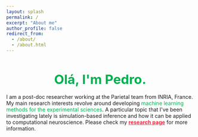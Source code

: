 ```yaml
---
layout: splash
permalink: /
excerpt: "About me"
author_profile: false
redirect_from: 
  - /about/
  - /about.html
---
```


<!-- <img src="/images/profile.png" alt="drawing" width="250px" style="display: block;
  margin-left: auto;
  margin-right: auto;
  border-radius: 50%;
  ;"/> -->

<h1 style="color:#00b050; text-align: center; font-size:26pt; margin-bottom:0.5em" >Olá, I'm Pedro.</h1>

I am a post-doc researcher working at the Parietal team from INRIA, France. My main research interests revolve around developing <span style="color:#00b050">machine learning methods for the experimental sciences</span>. A particular topic that I've been investigating lately is simulation-based inference and how it can be applied to computational neuroscience. Please check my <a href="/research/" style="color:#FA2742; font-weight:bold;">research page</a> for more information.
<!-- Prior to my post-doc, I did a Ph.D. at the GIPSA-lab, France, under the supervision of Marco Congedo and Christian Jutten. The title of my thesis is "Exploring invariances of multivariate time series via Riemannian geometry: validation on EEG data" and you can find it **<a href="https://hal.archives-ouvertes.fr/tel-02345388" target="_blank">here</a>**. -->